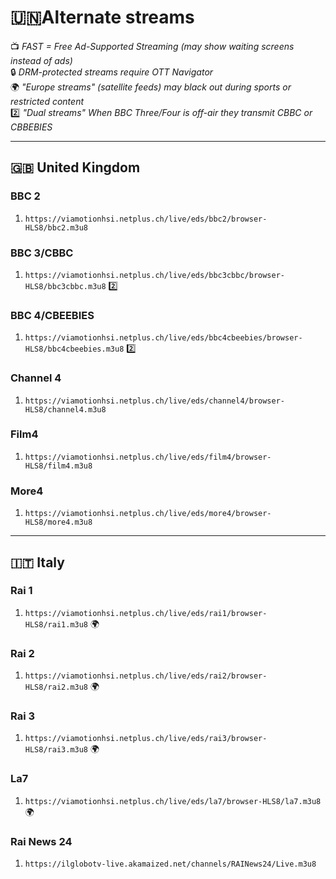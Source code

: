 # **🇺🇳Alternate streams**  
📺 *FAST = Free Ad-Supported Streaming (may show waiting screens instead of ads)*  
🔒 *DRM-protected streams require OTT Navigator*  
🌍 *"Europe streams" (satellite feeds) may black out during sports or restricted content*  
2️⃣ *"Dual streams" When BBC Three/Four is off-air they transmit CBBC or CBBEBIES*

---

## **🇬🇧 United Kingdom**  

### **BBC 2**  
1) `https://viamotionhsi.netplus.ch/live/eds/bbc2/browser-HLS8/bbc2.m3u8`  

### **BBC 3/CBBC**  
1) `https://viamotionhsi.netplus.ch/live/eds/bbc3cbbc/browser-HLS8/bbc3cbbc.m3u8` 2️⃣

### **BBC 4/CBEEBIES**  
1)  `https://viamotionhsi.netplus.ch/live/eds/bbc4cbeebies/browser-HLS8/bbc4cbeebies.m3u8` 2️⃣

### **Channel 4**  
1)  `https://viamotionhsi.netplus.ch/live/eds/channel4/browser-HLS8/channel4.m3u8`

### **Film4**  
1)  `https://viamotionhsi.netplus.ch/live/eds/film4/browser-HLS8/film4.m3u8`

### **More4**  
1)  `https://viamotionhsi.netplus.ch/live/eds/more4/browser-HLS8/more4.m3u8`
---

## **🇮🇹 Italy**  

### **Rai 1** 
1) `https://viamotionhsi.netplus.ch/live/eds/rai1/browser-HLS8/rai1.m3u8` 🌍

### **Rai 2**  
1) `https://viamotionhsi.netplus.ch/live/eds/rai2/browser-HLS8/rai2.m3u8` 🌍 

### **Rai 3**  
1) ``https://viamotionhsi.netplus.ch/live/eds/rai3/browser-HLS8/rai3.m3u8`` 🌍 

### **La7**  
1) `https://viamotionhsi.netplus.ch/live/eds/la7/browser-HLS8/la7.m3u8` 🌍 

### **Rai News 24**
1) `https://ilglobotv-live.akamaized.net/channels/RAINews24/Live.m3u8`